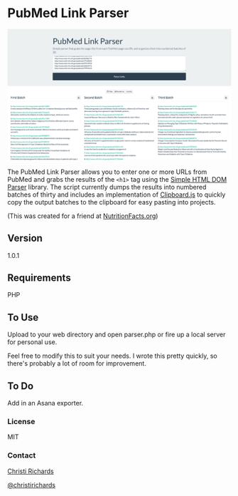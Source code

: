 # PubMed Link Parser

![](src/img/link-parser.png)

The PubMed Link Parser allows you to enter one or more URLs from PubMed and grabs the results of the `<h1>` tag using the [Simple HTML DOM Parser](http://simplehtmldom.sourceforge.net/) library. The script currently dumps the results into numbered batches of thirty and includes an implementation of [Clipboard.js](https://clipboardjs.com/) to quickly copy the output batches to the clipboard for easy pasting into projects.

(This was created for a friend at [NutritionFacts.org](http://nutritionfacts.org))

## Version

1.0.1

## Requirements

PHP

## To Use

Upload to your web directory and open parser.php or fire up a local server for personal use.

Feel free to modify this to suit your needs. I wrote this pretty quickly, so there's probably a lot of room for improvement.

## To Do

Add in an Asana exporter.

### License

MIT

### Contact

[Christi Richards](https://christirichards.com)

[@christirichards](http://twitter.com/christirichards)
